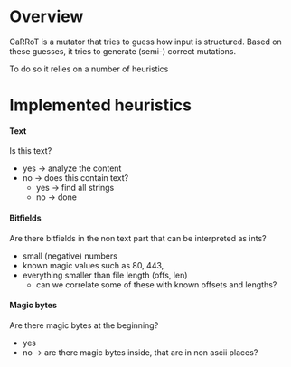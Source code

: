 <!---
Copyright 2017-2019 Siemens AG

Permission is hereby granted, free of charge, to any person obtaining a copy of this software and associated documentation files (the "Software"), to deal in the Software without restriction, including without limitation the rights to use, copy, modify, merge, publish, distribute, sublicense, and/or sell copies of the Software, and to permit persons to whom the Software is furnished to do so, subject to the following conditions:

The above copyright notice and this permission notice shall be included in all copies or substantial portions of the Software.

THE SOFTWARE IS PROVIDED "AS IS", WITHOUT WARRANTY OF ANY KIND, EXPRESS OR IMPLIED, INCLUDING BUT NOT LIMITED TO THE WARRANTIES OF MERCHANTABILITY, FITNESS FOR A PARTICULAR PURPOSE AND NONINFRINGEMENT. IN NO EVENT SHALL THE AUTHORS OR COPYRIGHT HOLDERS BE LIABLE FOR ANY CLAIM, DAMAGES OR OTHER LIABILITY, WHETHER IN AN ACTION OF CONTRACT, TORT OR OTHERWISE, ARISING FROM, OUT OF OR IN CONNECTION WITH THE SOFTWARE OR THE USE OR OTHER DEALINGS IN THE SOFTWARE.

Author(s): Thomas Riedmaier
-->

# Overview

CaRRoT is a mutator that tries to guess how input is structured. Based on these guesses, it tries to generate (semi-) correct mutations.

To do so it relies on a number of heuristics


# Implemented  heuristics

#### Text

Is this text?
- yes -> analyze the content
- no -> does this contain text?
  - yes -> find all strings
  - no -> done

#### Bitfields

Are there bitfields in the non text part that can be interpreted as ints?
- small (negative) numbers 
- known magic values such as 80, 443, 
- everything smaller than file length (offs, len)
  - can we correlate some of these with known offsets and lengths?

#### Magic bytes

Are there magic bytes at the beginning?
- yes
- no -> are there magic bytes inside, that are in non ascii places?

